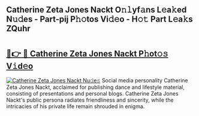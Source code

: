## Catherine Zeta Jones Nackt O𝚗𝚕yf𝚊ns L𝚎a𝚔ed N𝚞𝚍es - Part-pij P𝚑𝚘tos Vi𝚍𝚎o - H𝚘𝚝 Part L𝚎a𝚔s ZQuhr

# <h2><a href="http://kfcax6.oniu.top/?m=Catherine+Zeta+Jones+Nackt">🔗👉 🔴 Catherine Zeta Jones Nackt P𝚑ot𝚘𝚜 V𝚒d𝚎o</a></h2>

[![Catherine Zeta Jones Nackt Nu𝚍e𝚜](https://i.imgur.com/0qMVB7G.gif)](http://kfcax6.oniu.top/?m=Catherine+Zeta+Jones+Nackt)
Social media personality Catherine Zeta Jones Nackt, acclaimed for publishing dance and lifestyle material, consisting of presentations and personal blogs. Catherine Zeta Jones Nackt's public persona radiates friendliness and sincerity, while the intricacies of his private life remain shrouded in enigma.  
